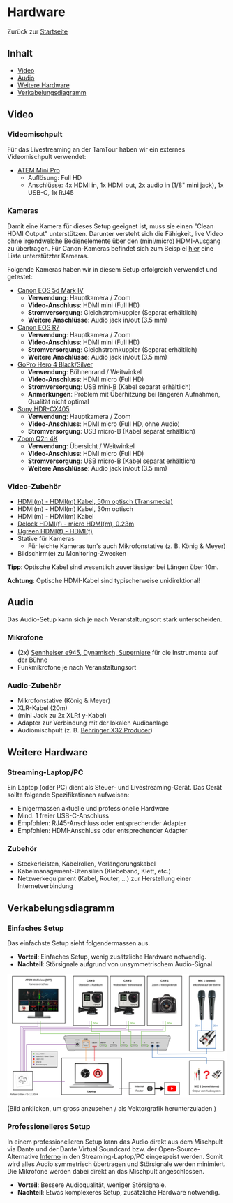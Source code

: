 ---
---

# Hardware

Zurück zur [Startseite](./index.md)

## Inhalt

- [Video](#video)
- [Audio](#audio)
- [Weitere Hardware](#weitere-hardware)
- [Verkabelungsdiagramm](#verkabelungsdiagramm)

## Video

### Videomischpult

Für das Livestreaming an der TamTour haben wir ein externes Videomischpult verwendet:

- [ATEM Mini Pro](https://www.blackmagicdesign.com/products/atemmini/techspecs/W-APS-14)
    - Auflösung: Full HD
    - Anschlüsse: 4x HDMI in, 1x HDMI out, 2x audio in (1/8" mini jack), 1x USB-C, 1x RJ45

### Kameras

Damit eine Kamera für dieses Setup geeignet ist, muss sie einen "Clean HDMI Output" unterstützen. Darunter versteht sich
die Fähigkeit, live Video ohne irgendwelche Bedienelemente über den (mini/micro) HDMI-Ausgang zu übertragen. Für
Canon-Kameras befindet sich zum
Beispiel [hier](https://www.canon-europe.com/pro/infobank/which-camera-which-features/#id_2191629) eine Liste
unterstützter Kameras.

Folgende Kameras haben wir in diesem Setup erfolgreich verwendet und getestet:

- [Canon EOS 5d Mark IV](https://de.canon.ch/cameras/eos-5d-mark-iv/specifications/)
    - **Verwendung**: Hauptkamera / Zoom
    - **Video-Anschluss**: HDMI mini (Full HD)
    - **Stromversorgung**: Gleichstromkuppler (Separat erhältlich)
    - **Weitere Anschlüsse**: Audio jack in/out (3.5 mm)
- [Canon EOS R7](https://de.canon.ch/cameras/eos-r7/specifications/)
    - **Verwendung**: Hauptkamera / Zoom
    - **Video-Anschluss**: HDMI mini (Full HD)
    - **Stromversorgung**: Gleichstromkuppler (Separat erhältlich)
    - **Weitere Anschlüsse**: Audio jack in/out (3.5 mm)
- [GoPro Hero 4 Black/Silver](https://gopro.com/en/us/news/gopro-introduces-hero4-the-most-powerful-gopro-lineup-ever)
    - **Verwendung**: Bühnenrand / Weitwinkel
    - **Video-Anschluss**: HDMI micro (Full HD)
    - **Stromversorgung**: USB mini-B (Kabel separat erhältlich)
    - **Anmerkungen**: Problem mit Überhitzung bei längeren Aufnahmen, Qualität nicht optimal
- [Sony HDR-CX405](https://www.sony.ch/de/electronics/handycam-camcorder/hdr-cx405/specifications)
    - **Verwendung**: Hauptkamera / Zoom
    - **Video-Anschluss**: HDMI micro (Full HD, ohne Audio)
    - **Stromversorgung**: USB micro-B (Kabel separat erhältlich)
- [Zoom Q2n 4K](https://zoomcorp.com/media/documents/D_Q2n-4K_manual.pdf)
    - **Verwendung**: Übersicht / Weitwinkel
    - **Video-Anschluss**: HDMI micro (Full HD)
    - **Stromversorgung**: USB micro-B (Kabel separat erhältlich)
    - **Weitere Anschlüsse**: Audio jack in/out (3.5 mm)

### Video-Zubehör

- [HDMI(m) - HDMI(m) Kabel, 50m optisch (Transmedia)](https://www.digitec.ch/de/s1/product/13019665)
- HDMI(m) - HDMI(m) Kabel, 30m optisch
- HDMI(m) - HDMI(m) Kabel
- [Delock HDMI(f) - micro HDMI(m), 0.23m](https://www.digitec.ch/de/s1/product/8599105)
- [Ugreen HDMI(f) - HDMI(f)](https://www.digitec.ch/de/s1/product/20685674)
- Stative für Kameras
  - Für leichte Kameras tun's auch Mikrofonstative (z. B. König & Meyer)
- Bildschirm(e) zu Monitoring-Zwecken

**Tipp**: Optische Kabel sind wesentlich zuverlässiger bei Längen über 10m.

**Achtung**: Optische HDMI-Kabel sind typischerweise unidirektional! 

## Audio

Das Audio-Setup kann sich je nach Veranstaltungsort stark unterscheiden.

### Mikrofone

- (2x) [Sennheiser e945, Dynamisch, Superniere](https://www.sennheiser.com/de-de/catalog/products/mikrofon/e-945/e-945-009422)
  für die Instrumente auf der Bühne
- Funkmikrofone je nach Veranstaltungsort

### Audio-Zubehör

- Mikrofonstative (König & Meyer)
- XLR-Kabel (20m)
- (mini Jack zu 2x XLRf y-Kabel)
- Adapter zur Verbindung mit der lokalen Audioanlage
- Audiomischpult (z. B. [Behringer X32 Producer](https://www.behringer.com/behringer/product?modelCode=0603-ADP))

## Weitere Hardware

### Streaming-Laptop/PC

Ein Laptop (oder PC) dient als Steuer- und Livestreaming-Gerät. Das Gerät sollte folgende Spezifikationen aufweisen:

- Einigermassen aktuelle und professionelle Hardware
- Mind. 1 freier USB-C-Anschluss
- Empfohlen: RJ45-Anschluss oder entsprechender Adapter
- Empfohlen: HDMI-Anschluss oder entsprechender Adapter

### Zubehör

- Steckerleisten, Kabelrollen, Verlängerungskabel
- Kabelmanagement-Utensilien (Klebeband, Klett, etc.)
- Netzwerkequipment (Kabel, Router, ...) zur Herstellung einer Internetverbindung

## Verkabelungsdiagramm

### Einfaches Setup

Das einfachste Setup sieht folgendermassen aus.

- **Vorteil**: Einfaches Setup, wenig zusätzliche Hardware notwendig.
- **Nachteil**: Störsignale aufgrund von unsymmetrischem Audio-Signal.

[![Hardware setup](./assets/hardware-setup.svg)](./assets/hardware-setup.svg)

(Bild anklicken, um gross anzusehen / als Vektorgrafik herunterzuladen.)

### Professionelleres Setup

In einem professionelleren Setup kann das Audio direkt aus dem Mischpult via Dante und der Dante Virtual Soundcard bzw.
der Open-Source-Alternative [Inferno](https://github.com/teodly/inferno) in den Streaming-Laptop/PC eingespeist werden.
Somit wird alles Audio symmetrisch übertragen und Störsignale werden minimiert. Die Mikrofone werden dabei direkt an das
Mischpult angeschlossen.

- **Vorteil**: Bessere Audioqualität, weniger Störsignale.
- **Nachteil**: Etwas komplexeres Setup, zusätzliche Hardware notwendig.
